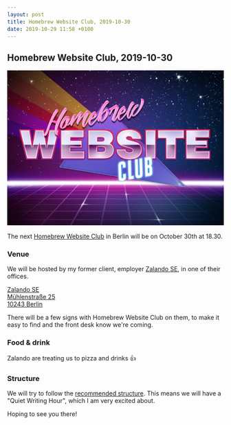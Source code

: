 ```yaml
---
layout: post
title: Homebrew Website Club, 2019-10-30
date: 2019-10-29 11:58 +0100
---
```


## Homebrew Website Club, 2019-10-30

![Homebrew Website Club retro graphics image](/images/homebrew-website-club.jpg)

The next [Homebrew Website Club](https://indieweb.org/Homebrew_Website_Club) in Berlin will be on October 30th at 18.30.

### Venue

We will be hosted by my former client, employer [Zalando SE](https://zalando.de), in one of their offices.

[Zalando SE<br/>
Mühlenstraße 25<br/>
10243 Berlin<br/>](https://www.google.com/maps/place/M%C3%BChlenstra%C3%9Fe+25,+10243+Berlin/@52.505676,13.4408892,17.5z/data=!4m5!3m4!1s0x47a84e4f6a2213e3:0xadde84f313f308f9!8m2!3d52.5054036!4d13.4398896)

There will be a few signs with Homebrew Website Club on them, to make it easy to find and the front desk know we're coming.

### Food & drink

Zalando are treating us to pizza and drinks 👍

### Structure

We will try to follow the [recommended structure](https://indieweb.org/Homebrew_Website_Club#structure). This means we will have a "Quiet Writing Hour", which I am very excited about.

Hoping to see you there!
